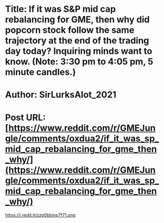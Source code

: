 # Title: If it was S&P mid cap rebalancing for GME, then why did popcorn stock follow the same trajectory at the end of the trading day today? Inquiring minds want to know. (Note: 3:30 pm to 4:05 pm, 5 minute candles.)
# Author: SirLurksAlot_2021
# Post URL: [https://www.reddit.com/r/GMEJungle/comments/oxdua2/if_it_was_sp_mid_cap_rebalancing_for_gme_then_why/](https://www.reddit.com/r/GMEJungle/comments/oxdua2/if_it_was_sp_mid_cap_rebalancing_for_gme_then_why/)


https://i.redd.it/zzg0bbinp7f71.png